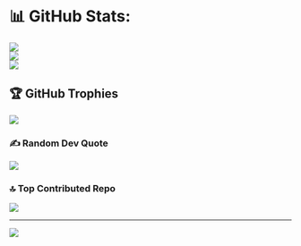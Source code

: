 # 📊 GitHub Stats:
![](https://github-readme-stats.vercel.app/api?username=Lianna&theme=shadow_blue&hide_border=false&include_all_commits=false&count_private=false)<br/>
![](https://github-readme-streak-stats.herokuapp.com/?user=Lianna&theme=shadow_blue&hide_border=false)<br/>
![](https://github-readme-stats.vercel.app/api/top-langs/?username=Lianna&theme=shadow_blue&hide_border=false&include_all_commits=false&count_private=false&layout=compact)

## 🏆 GitHub Trophies
![](https://github-profile-trophy.vercel.app/?username=Lianna&theme=radical&no-frame=false&no-bg=false&margin-w=4)

### ✍️ Random Dev Quote
![](https://quotes-github-readme.vercel.app/api?type=horizontal&theme=gruvbox)

### 🔝 Top Contributed Repo
![](https://github-contributor-stats.vercel.app/api?username=Lianna&limit=5&theme=dark&combine_all_yearly_contributions=true)

---
[![](https://visitcount.itsvg.in/api?id=Lianna&icon=0&color=1)](https://visitcount.itsvg.in)

<!-- Proudly created with GPRM ( https://gprm.itsvg.in ) -->
